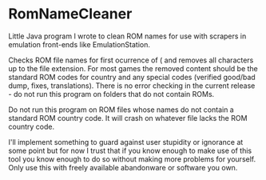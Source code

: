 # RomNameCleaner
Little Java program I wrote to clean ROM names for use with scrapers in emulation front-ends like EmulationStation.

Checks ROM file names for first ocurrence of ( and removes all characters up to the file extension. For most games the removed content should be the standard ROM codes for country and any special codes (verified good/bad dump, fixes, translations). There is no error checking in the current release - do not run this program on folders that do not contain ROMs. 

Do not run this program on ROM files whose names do not contain a standard ROM country code. It will crash on whatever file lacks the ROM country code. 

I'll implement something to guard against user stupidity or ignorance at some point but for now I trust that if you know enough to make use of this tool you know enough to do so without making more problems for yourself. Only use this with freely available abandonware or software you own.
